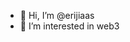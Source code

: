 - 👋 Hi, I’m @erijiaas
- 👀 I’m interested in web3

<!---
erijiaas/erijiaas is a ✨ special ✨ repository because its `README.md` (this file) appears on your GitHub profile.
You can click the Preview link to take a look at your changes.
--->

